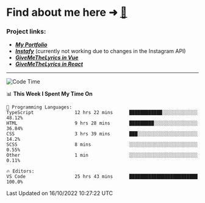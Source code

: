# Find about me here ➜ [🧑](https://pauabella.dev)

### Project links:
- ***[My Portfolio](https://pauabella.dev)***
- ***[Instafy](https://instafy.me)*** (currently not working due to changes in the Instagram API)
- ***[GiveMeTheLyrics in Vue](https://lyrics.pauabella.dev)***
- ***[GiveMeTheLyrics in React](https://pauabella.dev/GiveMeTheLyrics)***

---
<!--START_SECTION:waka-->
![Code Time](http://img.shields.io/badge/Code%20Time-1%2C550%20hrs%2010%20mins-blue)

📊 **This Week I Spent My Time On** 

```text
💬 Programming Languages: 
TypeScript               12 hrs 22 mins      ████████████░░░░░░░░░░░░░   48.12% 
HTML                     9 hrs 28 mins       █████████░░░░░░░░░░░░░░░░   36.84% 
CSS                      3 hrs 39 mins       ███░░░░░░░░░░░░░░░░░░░░░░   14.2% 
SCSS                     8 mins              ░░░░░░░░░░░░░░░░░░░░░░░░░   0.55% 
Other                    1 min               ░░░░░░░░░░░░░░░░░░░░░░░░░   0.11%

🔥 Editors: 
VS Code                  25 hrs 43 mins      █████████████████████████   100.0%

```


 Last Updated on 16/10/2022 10:27:22 UTC
<!--END_SECTION:waka-->
